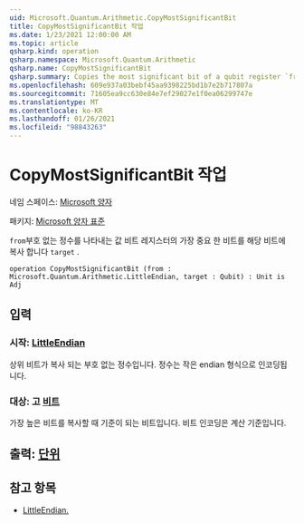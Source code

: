 ```yaml
---
uid: Microsoft.Quantum.Arithmetic.CopyMostSignificantBit
title: CopyMostSignificantBit 작업
ms.date: 1/23/2021 12:00:00 AM
ms.topic: article
qsharp.kind: operation
qsharp.namespace: Microsoft.Quantum.Arithmetic
qsharp.name: CopyMostSignificantBit
qsharp.summary: Copies the most significant bit of a qubit register `from` representing an unsigned integer into the qubit `target`.
ms.openlocfilehash: 609e937a03bebf45aa9398225bd1b7e2b717807a
ms.sourcegitcommit: 71605ea9cc630e84e7ef29027e1f0ea06299747e
ms.translationtype: MT
ms.contentlocale: ko-KR
ms.lasthandoff: 01/26/2021
ms.locfileid: "98843263"
---
```

# <a name="copymostsignificantbit-operation"></a>CopyMostSignificantBit 작업

네임 스페이스: [Microsoft 양자](xref:Microsoft.Quantum.Arithmetic)

패키지: [Microsoft 양자 표준](https://nuget.org/packages/Microsoft.Quantum.Standard)


`from`부호 없는 정수를 나타내는 값 비트 레지스터의 가장 중요 한 비트를 해당 비트에 복사 합니다 `target` .

```qsharp
operation CopyMostSignificantBit (from : Microsoft.Quantum.Arithmetic.LittleEndian, target : Qubit) : Unit is Adj
```


## <a name="input"></a>입력

### <a name="from--littleendian"></a>시작: [LittleEndian](xref:Microsoft.Quantum.Arithmetic.LittleEndian)

상위 비트가 복사 되는 부호 없는 정수입니다.
정수는 작은 endian 형식으로 인코딩됩니다.


### <a name="target--qubit"></a>대상: 고 [비트](xref:microsoft.quantum.lang-ref.qubit)

가장 높은 비트를 복사할 때 기준이 되는 비트입니다. 비트 인코딩은 계산 기준입니다.



## <a name="output--unit"></a>출력: [단위](xref:microsoft.quantum.lang-ref.unit)



## <a name="see-also"></a>참고 항목

- [LittleEndian.](xref:Microsoft.Quantum.Arithmetic.LittleEndian)